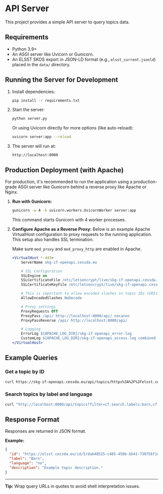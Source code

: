 # API Server

This project provides a simple API server to query topics data.

## Requirements

- Python 3.9+
- An ASGI server like Uvicorn or Gunicorn.
- An ELSST SKOS export in JSON-LD format (e.g., `elsst_current.jsonld`) placed in the `data/` directory.

## Running the Server for Development
1. Install dependencies:
   ```bash
   pip install -r requirements.txt
   ```
2. Start the server:
   ```bash
   python server.py
   ```
   Or using Uvicorn directly for more options (like auto-reload):
   ```bash
   uvicorn server:app --reload
   ```
3. The server will run at:
   ```
   http://localhost:8000
   ```

## Production Deployment (with Apache)

For production, it's recommended to run the application using a production-grade ASGI server like Gunicorn behind a reverse proxy like Apache or Nginx.

1.  **Run with Gunicorn:**
    ```bash
    gunicorn -w 4 -k uvicorn.workers.UvicornWorker server:app
    ```
    This command starts Gunicorn with 4 worker processes.

2.  **Configure Apache as a Reverse Proxy:**
    Below is an example Apache VirtualHost configuration to proxy requests to the running application. This setup also handles SSL termination.

    Make sure `mod_proxy` and `mod_proxy_http` are enabled in Apache.

    ```apache
    <VirtualHost *:443>
        ServerName skg-if-openapi.cessda.eu

        # SSL Configuration
        SSLEngine on
        SSLCertificateFile /etc/letsencrypt/live/skg-if-openapi.cessda.eu/fullchain.pem
        SSLCertificateKeyFile /etc/letsencrypt/live/skg-if-openapi.cessda.eu/privkey.pem

        # This is important to allow encoded slashes in topic IDs (URIs)
        AllowEncodedSlashes NoDecode

        # Proxy settings
        ProxyRequests Off
        ProxyPass /api/ http://localhost:8000/api/ nocanon
        ProxyPassReverse /api/ http://localhost:8000/api/

        # Logging
        ErrorLog ${APACHE_LOG_DIR}/skg-if-openapi_error.log
        CustomLog ${APACHE_LOG_DIR}/skg-if-openapi_access.log combined
    </VirtualHost>
    ```

## Example Queries

### Get a topic by ID
```bash
curl https://skg-if-openapi.cessda.eu/api/topics/https%3A%2F%2Felsst.cessda.eu%2Fid%2F5%2Fdab48525-c485-459b-bb41-730756f1dd65
```

### Search topics by label and language
```bash
curl "http://localhost:8000/api/topics?filter=cf.search.labels:barn,cf.search.language:no"
```

## Response Format
Responses are returned in JSON format.

**Example:**
```json
{
  "id": "https://elsst.cessda.eu/id/5/dab48525-c485-459b-bb41-730756f1dd65",
  "label": "Barn",
  "language": "no",
  "description": "Example topic description."
}
```

---
**Tip:** Wrap query URLs in quotes to avoid shell interpretation issues.